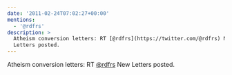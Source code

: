 ```yaml
---
date: '2011-02-24T07:02:27+00:00'
mentions:
  - '@rdfrs'
description: >
  Atheism conversion letters: RT [@rdfrs](https://twitter.com/@rdfrs) New
  Letters posted.
---
```

Atheism conversion letters: RT [@rdfrs](https://twitter.com/@rdfrs) New Letters posted.
 
 
